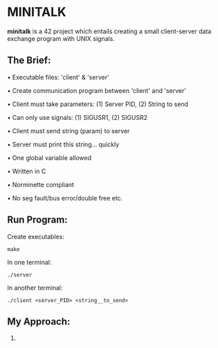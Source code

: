 # MINITALK

**minitalk** is a 42 project which entails creating a small client-server data exchange program with UNIX signals.



## The Brief:

• Executable files: 'client' & 'server'

• Create communication program between 'client' and 'server'

• Client must take parameters: (1) Server PID, (2) String to send

• Can only use signals: (1) SIGUSR1, (2) SIGUSR2

• Client must send string (param) to server

• Server must print this string... quickly

• One global variable allowed

• Written in C

• Norminette compliant

• No seg fault/bus error/double free etc.


## Run Program:

Create executables:
```
make
```

In one terminal:
```
./server
```

In another terminal:
```
./client <server_PID> <string__to_send>
```

## My Approach:

1. 
